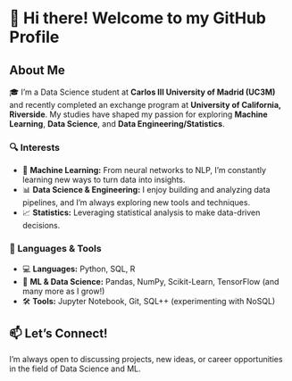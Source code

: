 # 👋 Hi there! Welcome to my GitHub Profile

## About Me
🎓 I’m a Data Science student at **Carlos III University of Madrid (UC3M)** and recently completed an exchange program at **University of California, Riverside**. My studies have shaped my passion for exploring **Machine Learning**, **Data Science**, and **Data Engineering/Statistics**.

### 🔍 Interests
- 🧠 **Machine Learning:** From neural networks to NLP, I’m constantly learning new ways to turn data into insights.
- 📊 **Data Science & Engineering:** I enjoy building and analyzing data pipelines, and I’m always exploring new tools and techniques.
- 📈 **Statistics:** Leveraging statistical analysis to make data-driven decisions.

### 🔧 Languages & Tools
- 💻 **Languages:** Python, SQL, R
- 🔢 **ML & Data Science:** Pandas, NumPy, Scikit-Learn, TensorFlow (and many more as I grow!)
- 🛠 **Tools:** Jupyter Notebook, Git, SQL++ (experimenting with NoSQL)

## 📫 Let’s Connect!
I’m always open to discussing projects, new ideas, or career opportunities in the field of Data Science and ML. 


<!---
Lauren-23/Lauren-23 is a ✨ special ✨ repository because its `README.md` (this file) appears on your GitHub profile.
You can click the Preview link to take a look at your changes.
--->
